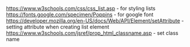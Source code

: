 https://www.w3schools.com/css/css_list.asp - for styling lists
https://fonts.google.com/specimen/Poppins - for google font
https://developer.mozilla.org/en-US/docs/Web/API/Element/setAttribute - setting attribute when creating list element
https://www.w3schools.com/jsref/prop_html_classname.asp - set class name